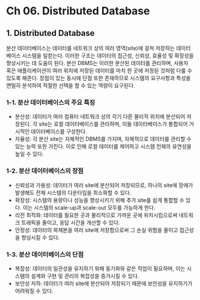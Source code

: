 # Ch 06. Distributed Database

## 1. Distributed Database

분산 데이터베이스는 데이터를 네트워크 상의 여러 영역(site)에 걸쳐 저장하는 데이터베이스 시스템을 일컫는다. 이러한 구조는 데이터의 접근성, 신뢰성, 효율성 및 확장성을 향상시키는 데 도움이 된다. 분산 DBMS는 이러한 분산된 데이터를 관리하며, 사용자 혹은 애플리케이션이 여러 위치에 저장된 데이터를 마치 한 곳에 저장된 것처럼 다룰 수 있도록 해준다. 장점이 있는 동시에 단점 또한 존재하므로 시스템의 요구사항과 특성을 면밀히 분석하여 적절한 선택을 할 수 있는 역량이 요구된다.

### 1-1. 분산 데이터베이스의 주요 특징

- 분산성: 데이터가 여러 컴퓨터 네트워크 상의 각기 다른 물리적 위치에 분산되어 저장된다. 각 site는 로컬 데이터베이스를 관리하며, 이들 데이터베이스가 통합되어 거시적인 데이터베이스를 구성한다.
- 자율성: 각 분산 site는 자체적인 DBMS를 가지며, 자체적으로 데이터를 관리할 수 있는 능력 또한 가진다. 이로 인해 로컬 데이터를 제어하고 시스템 전체의 유연성을 높일 수 있다.

### 1-2. 분산 데이터베이스의 장점

- 신뢰성과 가용성: 데이터가 여러 site에 분산되어 저장되므로, 하나의 site에 장애가 발생해도 전체 시스템의 다운타임을 최소화할 수 있다.
- 확장성: 시스템의 용량이나 성능을 향상시키기 위해 추가 site를 쉽게 통합할 수 있다. 이는 시스템의 scale-up과 scale-out 모두를 가능하게 한다.
- 리전 최적화: 데이터를 필요한 곳과 물리적으로 가까운 곳에 위치시킴으로써 네트워크 트래픽을 줄이고, 응답 시간을 개선할 수 있다.
- 안정성: 데이터의 복제본을 여러 site에 저장함으로써 그 손실 위험을 줄이고 접근성을 향상시킬 수 있다.

### 1-3. 분산 데이터베이스의 단점

- 복잡성: 데이터의 일관성을 유지하기 위해 동기화와 같은 작업이 필요하며, 이는 시스템의 설계와 구현 및 관리의 복잡성을 증가시킬 수 있다.
- 보안성 저하: 데이터가 여러 site에 분산되어 저장되기 때문에 보안성을 유지하기가 어려워질 수 있다.
